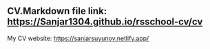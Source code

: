 CV.Markdown file link: https://Sanjar1304.github.io/rsschool-cv/cv
------------------------------------------------------------------
My CV website: https://sanjarsuyunov.netlify.app/
                      
